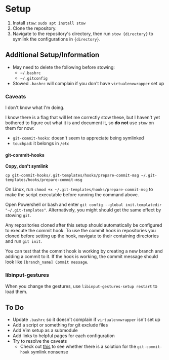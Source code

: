 # Setup

1. Install `stow`: `sudo apt install stow`
2. Clone the repository.
3. Navigate to the repository's directory, then run `stow {directory}` to symlink the configurations in `{directory}`.


## Additional Setup/Information

- May need to delete the following before stowing:
  - `~/.bashrc`
  - `~/.gitconfig`
- Stowed `.bashrc` will complain if you don't have `virtualenvwrapper` set up

### Caveats

I don't know what I'm doing.

I know there is a flag that will let me correctly stow these, but I haven't yet
bothered to figure out what it is and document it, so **do not** use `stow` on
them for now:

- `git-commit-hooks`: doesn't seem to appreciate being symlinked
- `touchpad`: it belongs in `/etc`


#### git-commit-hooks

**Copy, don't symlink**

`cp git-commit-hooks/.git-templates/hooks/prepare-commit-msg ~/.git-templates/hooks/prepare-commit-msg`

On Linux, run `chmod +x ~/.git-templates/hooks/prepare-commit-msg` to make
the script executable before running the command above.

Open Powershell or bash and enter
`git config --global init.templatedir "~/.git-templates"`.
Alternatively, you might should get the same effect by stowing `git`.

Any repositories cloned after this setup should automatically be configured to
execute the commit hook. To use the commit hook in repositories you cloned before
setting up the hook, navigate to their containing directories and run `git init`.

You can test that the commit hook is working by creating a new branch and
adding a commit to it. If the hook is working, the commit message should look
like `[branch_name] Commit message`.


### libinput-gestures

When you change the gestures, use `libinput-gestures-setup restart` to load them.


## To Do

- Update `.bashrc` so it doesn't complain if `virtualenvwrapper` isn't set up
- Add a script or something for git exclude files
- Add Vim setup as a submodule
- Add links to helpful pages for each configuration
- Try to resolve the caveats
    - Check out
    [this](https://stackoverflow.com/questions/4592838/symbolic-link-to-a-hook-in-git)
    to see whether there is a solution for the `git-commit-hook` symlink
    nonsense

